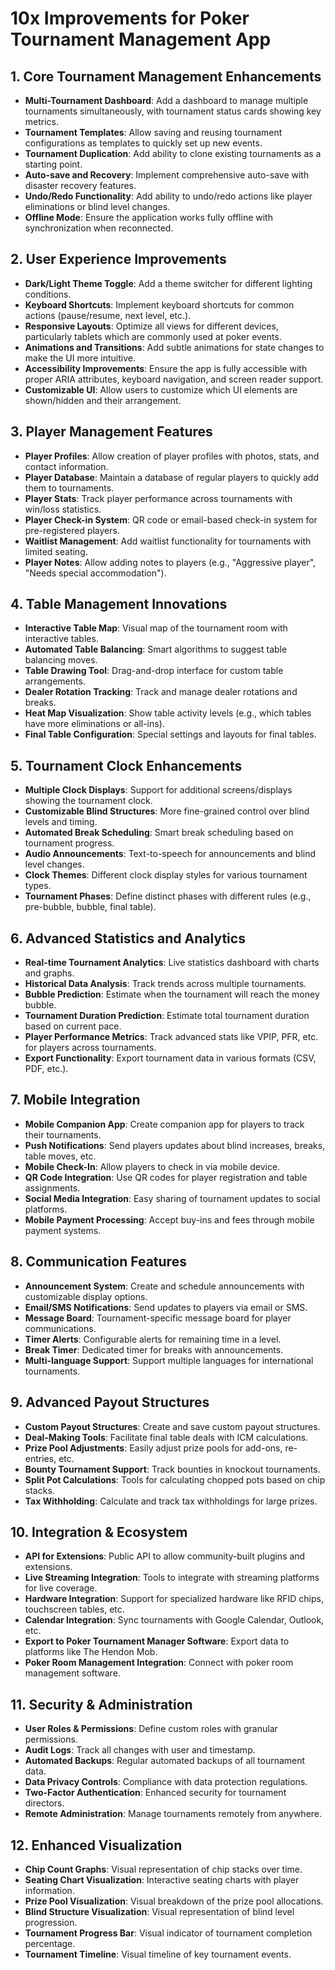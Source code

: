 # 10x Improvements for Poker Tournament Management App

## 1. Core Tournament Management Enhancements

- **Multi-Tournament Dashboard**: Add a dashboard to manage multiple tournaments simultaneously, with tournament status cards showing key metrics.
- **Tournament Templates**: Allow saving and reusing tournament configurations as templates to quickly set up new events.
- **Tournament Duplication**: Add ability to clone existing tournaments as a starting point.
- **Auto-save and Recovery**: Implement comprehensive auto-save with disaster recovery features.
- **Undo/Redo Functionality**: Add ability to undo/redo actions like player eliminations or blind level changes.
- **Offline Mode**: Ensure the application works fully offline with synchronization when reconnected.

## 2. User Experience Improvements

- **Dark/Light Theme Toggle**: Add a theme switcher for different lighting conditions.
- **Keyboard Shortcuts**: Implement keyboard shortcuts for common actions (pause/resume, next level, etc.).
- **Responsive Layouts**: Optimize all views for different devices, particularly tablets which are commonly used at poker events.
- **Animations and Transitions**: Add subtle animations for state changes to make the UI more intuitive.
- **Accessibility Improvements**: Ensure the app is fully accessible with proper ARIA attributes, keyboard navigation, and screen reader support.
- **Customizable UI**: Allow users to customize which UI elements are shown/hidden and their arrangement.

## 3. Player Management Features

- **Player Profiles**: Allow creation of player profiles with photos, stats, and contact information.
- **Player Database**: Maintain a database of regular players to quickly add them to tournaments.
- **Player Stats**: Track player performance across tournaments with win/loss statistics.
- **Player Check-in System**: QR code or email-based check-in system for pre-registered players.
- **Waitlist Management**: Add waitlist functionality for tournaments with limited seating.
- **Player Notes**: Allow adding notes to players (e.g., "Aggressive player", "Needs special accommodation").

## 4. Table Management Innovations

- **Interactive Table Map**: Visual map of the tournament room with interactive tables.
- **Automated Table Balancing**: Smart algorithms to suggest table balancing moves.
- **Table Drawing Tool**: Drag-and-drop interface for custom table arrangements.
- **Dealer Rotation Tracking**: Track and manage dealer rotations and breaks.
- **Heat Map Visualization**: Show table activity levels (e.g., which tables have more eliminations or all-ins).
- **Final Table Configuration**: Special settings and layouts for final tables.

## 5. Tournament Clock Enhancements

- **Multiple Clock Displays**: Support for additional screens/displays showing the tournament clock.
- **Customizable Blind Structures**: More fine-grained control over blind levels and timing.
- **Automated Break Scheduling**: Smart break scheduling based on tournament progress.
- **Audio Announcements**: Text-to-speech for announcements and blind level changes.
- **Clock Themes**: Different clock display styles for various tournament types.
- **Tournament Phases**: Define distinct phases with different rules (e.g., pre-bubble, bubble, final table).

## 6. Advanced Statistics and Analytics

- **Real-time Tournament Analytics**: Live statistics dashboard with charts and graphs.
- **Historical Data Analysis**: Track trends across multiple tournaments.
- **Bubble Prediction**: Estimate when the tournament will reach the money bubble.
- **Tournament Duration Prediction**: Estimate total tournament duration based on current pace.
- **Player Performance Metrics**: Track advanced stats like VPIP, PFR, etc. for players across tournaments.
- **Export Functionality**: Export tournament data in various formats (CSV, PDF, etc.).

## 7. Mobile Integration

- **Mobile Companion App**: Create companion app for players to track their tournaments.
- **Push Notifications**: Send players updates about blind increases, breaks, table moves, etc.
- **Mobile Check-In**: Allow players to check in via mobile device.
- **QR Code Integration**: Use QR codes for player registration and table assignments.
- **Social Media Integration**: Easy sharing of tournament updates to social platforms.
- **Mobile Payment Processing**: Accept buy-ins and fees through mobile payment systems.

## 8. Communication Features

- **Announcement System**: Create and schedule announcements with customizable display options.
- **Email/SMS Notifications**: Send updates to players via email or SMS.
- **Message Board**: Tournament-specific message board for player communications.
- **Timer Alerts**: Configurable alerts for remaining time in a level.
- **Break Timer**: Dedicated timer for breaks with announcements.
- **Multi-language Support**: Support multiple languages for international tournaments.

## 9. Advanced Payout Structures

- **Custom Payout Structures**: Create and save custom payout structures.
- **Deal-Making Tools**: Facilitate final table deals with ICM calculations.
- **Prize Pool Adjustments**: Easily adjust prize pools for add-ons, re-entries, etc.
- **Bounty Tournament Support**: Track bounties in knockout tournaments.
- **Split Pot Calculations**: Tools for calculating chopped pots based on chip stacks.
- **Tax Withholding**: Calculate and track tax withholdings for large prizes.

## 10. Integration & Ecosystem

- **API for Extensions**: Public API to allow community-built plugins and extensions.
- **Live Streaming Integration**: Tools to integrate with streaming platforms for live coverage.
- **Hardware Integration**: Support for specialized hardware like RFID chips, touchscreen tables, etc.
- **Calendar Integration**: Sync tournaments with Google Calendar, Outlook, etc.
- **Export to Poker Tournament Manager Software**: Export data to platforms like The Hendon Mob.
- **Poker Room Management Integration**: Connect with poker room management software.

## 11. Security & Administration

- **User Roles & Permissions**: Define custom roles with granular permissions.
- **Audit Logs**: Track all changes with user and timestamp.
- **Automated Backups**: Regular automated backups of all tournament data.
- **Data Privacy Controls**: Compliance with data protection regulations.
- **Two-Factor Authentication**: Enhanced security for tournament directors.
- **Remote Administration**: Manage tournaments remotely from anywhere.

## 12. Enhanced Visualization

- **Chip Count Graphs**: Visual representation of chip stacks over time.
- **Seating Chart Visualization**: Interactive seating charts with player information.
- **Prize Pool Visualization**: Visual breakdown of the prize pool allocations.
- **Blind Structure Visualization**: Visual representation of blind level progression.
- **Tournament Progress Bar**: Visual indicator of tournament completion percentage.
- **Tournament Timeline**: Visual timeline of key tournament events. 
